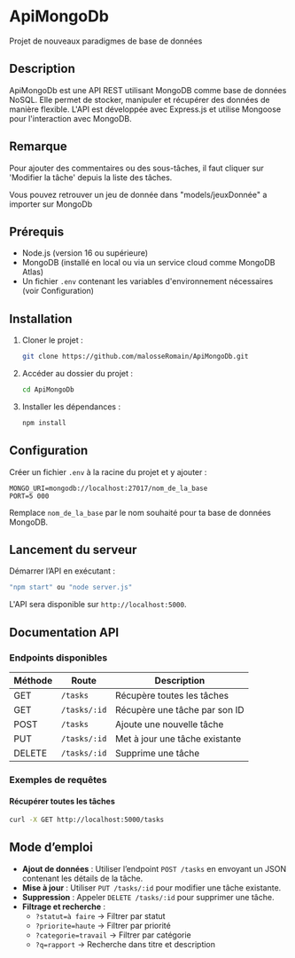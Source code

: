 # ApiMongoDb

Projet de nouveaux paradigmes de base de données

## Description

ApiMongoDb est une API REST utilisant MongoDB comme base de données NoSQL. Elle permet de stocker, manipuler et récupérer des données de manière flexible. L'API est développée avec Express.js et utilise Mongoose pour l'interaction avec MongoDB.

## Remarque

Pour ajouter des commentaires ou des sous-tâches, il faut cliquer sur 'Modifier la tâche' depuis la liste des tâches.

Vous pouvez retrouver un jeu de donnée dans "models/jeuxDonnée" a importer sur MongoDb

## Prérequis

- Node.js (version 16 ou supérieure)
- MongoDB (installé en local ou via un service cloud comme MongoDB Atlas)
- Un fichier `.env` contenant les variables d'environnement nécessaires (voir Configuration)

## Installation

1. Cloner le projet :
   ```sh
   git clone https://github.com/malosseRomain/ApiMongoDb.git
   ```
2. Accéder au dossier du projet :
   ```sh
   cd ApiMongoDb
   ```
3. Installer les dépendances :
   ```sh
   npm install
   ```

## Configuration

Créer un fichier `.env` à la racine du projet et y ajouter :

```env
MONGO_URI=mongodb://localhost:27017/nom_de_la_base
PORT=5 000
```

Remplace `nom_de_la_base` par le nom souhaité pour ta base de données MongoDB.

## Lancement du serveur

Démarrer l’API en exécutant :

```sh
"npm start" ou "node server.js"
```

L'API sera disponible sur `http://localhost:5000`.

## Documentation API

### Endpoints disponibles

| Méthode | Route        | Description                    |
| ------- | ------------ | ------------------------------ |
| GET     | `/tasks`     | Récupère toutes les tâches     |
| GET     | `/tasks/:id` | Récupère une tâche par son ID  |
| POST    | `/tasks`     | Ajoute une nouvelle tâche      |
| PUT     | `/tasks/:id` | Met à jour une tâche existante |
| DELETE  | `/tasks/:id` | Supprime une tâche             |

### Exemples de requêtes

#### Récupérer toutes les tâches

```sh
curl -X GET http://localhost:5000/tasks
```

## Mode d’emploi

- **Ajout de données** : Utiliser l’endpoint `POST /tasks` en envoyant un JSON contenant les détails de la tâche.
- **Mise à jour** : Utiliser `PUT /tasks/:id` pour modifier une tâche existante.
- **Suppression** : Appeler `DELETE /tasks/:id` pour supprimer une tâche.
- **Filtrage et recherche** :
  - `?statut=à faire` → Filtrer par statut
  - `?priorite=haute` → Filtrer par priorité
  - `?categorie=travail` → Filtrer par catégorie
  - `?q=rapport` → Recherche dans titre et description
